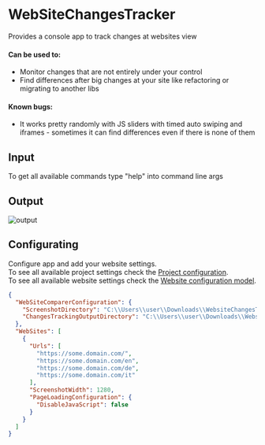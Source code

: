 # WebSiteChangesTracker
Provides a console app to track changes at websites view<br/>
#### Can be used to: 
* Monitor changes that are not entirely under your control
* Find differences after big changes at your site like refactoring or migrating to another libs
#### Known bugs: 
* It works pretty randomly with JS sliders with timed auto swiping and iframes - sometimes it can find differences even if there is none of them

## Input
To get all available commands type "help" into command line args
## Output
![output](Images/output.png)

## Configurating
Configure app and add your website settings.<br/>
To see all available project settings check the [Project configuration](https://github.com/daug32/WebSiteChangesTracker/blob/main/WebSiteComparer.Core/Configurations/WebsiteConfiguration.cs).<br/>
To see all available website settings check the [Website configuration model](https://github.com/daug32/WebSiteChangesTracker/blob/main/WebSiteComparer.Core/Configurations/WebsiteConfiguration.cs).<br/>

```json
{
  "WebSiteComparerConfiguration": {
    "ScreenshotDirectory": "C:\\Users\\user\\Downloads\\WebsiteChangesTracker\\Screenshots",
    "ChangesTrackingOutputDirectory": "C:\\Users\\user\\Downloads\\WebsiteChangesTracker\\Difference"
  },
  "WebSites": [
    {
      "Urls": [
        "https://some.domain.com/",
        "https://some.domain.com/en",
        "https://some.domain.com/de",
        "https://some.domain.com/it"
      ],
      "ScreenshotWidth": 1280,
      "PageLoadingConfiguration": {
        "DisableJavaScript": false
      }
    }
  ]
}
```